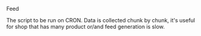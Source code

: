Feed

The script to be run on CRON. Data is collected chunk by chunk, it's useful for shop that has many product or/and feed generation is slow.
